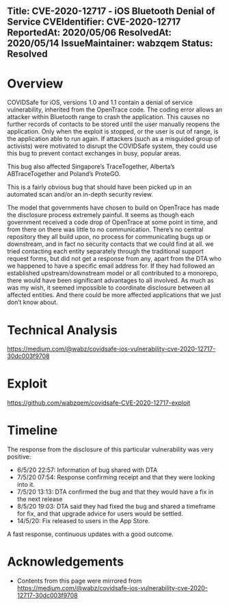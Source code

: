 Title: CVE-2020-12717 - iOS Bluetooth Denial of Service
CVEIdentifier: CVE-2020-12717
ReportedAt: 2020/05/06
ResolvedAt: 2020/05/14
IssueMaintainer: wabzqem
Status: Resolved
---

# Overview

COVIDSafe for iOS, versions 1.0 and 1.1 contain a denial of service vulnerability, inherited from the OpenTrace code. The coding error allows an attacker within Bluetooth range to crash the application. This causes no further records of contacts to be stored until the user manually reopens the application. Only when the exploit is stopped, or the user is out of range, is the application able to run again. If attackers (such as a misguided group of activists) were motivated to disrupt the COVIDSafe system, they could use this bug to prevent contact exchanges in busy, popular areas.

<?# Youtube 7UdVHB1ohNo /?>

This bug also affected Singapore’s TraceTogether, Alberta’s ABTraceTogether and Poland’s ProteGO.

This is a fairly obvious bug that should have been picked up in an automated scan and/or an in-depth security review.

The model that governments have chosen to build on OpenTrace has made the disclosure process extremely painful. It seems as though each government received a code drop of OpenTrace at some point in time, and from there on there was little to no communication. There’s no central repository they all build upon, no process for communicating bugs up or downstream, and in fact no security contacts that we could find at all. we tried contacting each entity separately through the traditional support request forms, but did not get a response from any, apart from the DTA who we happened to have a specific email address for. If they had followed an established upstream/downstream model or all contributed to a monorepo, there would have been significant advantages to all involved.
As much as was my wish, it seemed impossible to coordinate disclosure between all affected entities. And there could be more affected applications that we just don’t know about.

# Technical Analysis

https://medium.com/@wabz/covidsafe-ios-vulnerability-cve-2020-12717-30dc003f9708

# Exploit

https://github.com/wabzqem/covidsafe-CVE-2020-12717-exploit


# Timeline

The response from the disclosure of this particular vulnerability was very positive:

- 6/5/20 22:57: Information of bug shared with DTA
- 7/5/20 07:54: Response confirming receipt and that they were looking into it.
- 7/5/20 13:13: DTA confirmed the bug and that they would have a fix in the next release
- 8/5/20 19:03: DTA said they had fixed the bug and shared a timeframe for fix, and that upgrade advice for users would be settled.
- 14/5/20: Fix released to users in the App Store.

A fast response, continuous updates with a good outcome.

<?# Twitter 1260743270629388289 /?>

# Acknowledgements

- Contents from this page were mirrored from https://medium.com/@wabz/covidsafe-ios-vulnerability-cve-2020-12717-30dc003f9708

